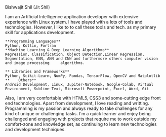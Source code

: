 
Bishwajit Shil (Jit Shil)

I am an Artificial Intelligence application developer with extensive experience with Linux system. I have played with a lots of tools and technologies. However, I like to to call these tools and tech. as my primary skill for applications development.

    **Programming Languages**
    Python, Kotlin, Fortran
    **Machine Learning & Deep Learning Algorithms**
    Regression, Classification, Object Detection,Linear Regression, Segmentation, KNN, ANN and CNN and furthermore others computer vision and image processing     algorithms.
    
    ** Libraries and Frameworks**
    Python, Scikit-Learn, NumPy, Pandas, TensorFlow, OpenCV and Matplotlib
    **    Others**
    Android Development, Linux, Jupiter-Notebook, Google-Colab, Virtual Environment, Sublime-Text, Microsoft-Powerpoint, Excel, Word, Git

Also, I am very comfortable with HTML5, CSS3 and some-cutting edge front end technologies. Apart from development, I love reading and writting.
Programming is my passion and always ready to take challenges for any kind of unique or challenging tasks. I'm a quick learner and enjoy being challenged and engaging with projects that require me to work outside my comfort-zone and knowledge set, as continuing to learn new technologies and development techniques.
